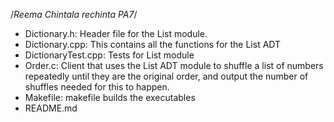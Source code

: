 /*Reema Chintala
rechinta
PA7*/


- Dictionary.h: Header file for the List module.
- Dictionary.cpp: This contains all the functions for the List ADT
- DictionaryTest.cpp: Tests for List module
- Order.c: Client that uses the List ADT module to shuffle a list of numbers repeatedly until they are the original order, and output the number of shuffles needed for this to happen.
- Makefile: makefile builds the executables 
- README.md